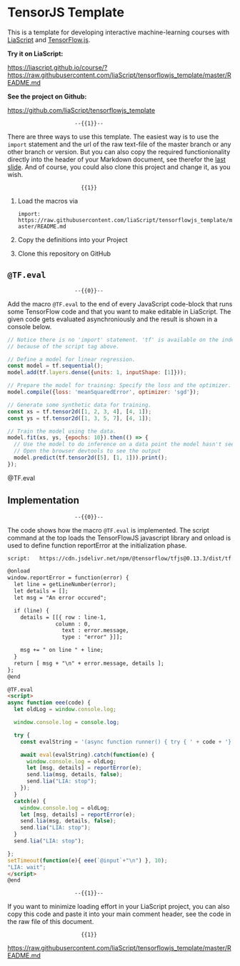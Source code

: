 <!--
author:   André Dietrich
email:    andre.dietrich@ovgu.de
version:  0.0.2
language: en
narrator: US English Female
comment:  Macros for TensorFlowJS

script:   https://cdn.jsdelivr.net/npm/@tensorflow/tfjs@0.13.3/dist/tf.min.js

@onload
window.reportError = function(error) {
  let line = getLineNumber(error);
  let details = [];
  let msg = "An error occured";

  if (line) {
    details = [[{ row : line-1,
               column : 0,
                 text : error.message,
                 type : "error" }]];

    msg += " on line " + line;
  }
  return [ msg + "\n" + error.message, details ];
};
@end

@TF.eval
<script>
async function eee(code) {
  let oldLog = window.console.log;

  window.console.log = console.log;

  try {
    const evalString = '(async function runner() { try { ' + code + '} catch (e) { reportError(e) } })()';

    await eval(evalString).catch(function(e) {
      window.console.log = oldLog;
      let [msg, details] = reportError(e);
      send.lia(msg, details, false);
      send.lia("LIA: stop");
    });
  }
  catch(e) {
    window.console.log = oldLog;
    let [msg, details] = reportError(e);
    send.lia(msg, details, false);
    send.lia("LIA: stop");
  }
  send.lia("LIA: stop");

};
setTimeout(function(e){ eee(`@input`+"\n") }, 10);
"LIA: wait";
</script>
@end


@TF.eval2
<script>
async function eee() {
  let file1 = `@input(0)` + "\n";
  let file2 = `@input(1)` + "\n";
  let code  = file1 + file2;
  let oldLog = window.console.log;

  window.console.log = console.log;

  try {
    const evalString = '(async function runner() { try { ' + code + '} catch (e) { reportError(e) } })()';

    await eval(evalString).catch(function(e) {
      window.console.log = oldLog;
      let [msg, details] = reportError(e);
      send.lia(msg, details, false);
      send.lia("LIA: stop");
    });
  }
  catch(e) {
    window.console.log = oldLog;
    let [msg, details] = reportError(e);
    send.lia(msg, details, false);
    send.lia("LIA: stop");
  }
  send.lia("LIA: stop");
};
setTimeout(function(e){ eee() }, 100);
"LIA: wait";
</script>
@end


-->

# TensorJS Template

This is a template for developing interactive machine-learning courses with
[LiaScript](https://LiaScript.github.io) and
[TensorFlow.js](https://js.tensorflow.org).

__Try it on LiaScript:__

https://liascript.github.io/course/?https://raw.githubusercontent.com/liaScript/tensorflowjs_template/master/README.md

__See the project on Github:__

https://github.com/liaScript/tensorflowjs_template


                         --{{1}}--
There are three ways to use this template. The easiest way is to use the
`import` statement and the url of the raw text-file of the master branch or any
other branch or version. But you can also copy the required functionionality
directly into the header of your Markdown document, see therefor the
[last slide](#3). And of course, you could also clone this project and change
it, as you wish.

                           {{1}}
1. Load the macros via

   `import: https://raw.githubusercontent.com/liaScript/tensorflowjs_template/master/README.md`

2. Copy the definitions into your Project

3. Clone this repository on GitHub


## `@TF.eval`


                         --{{0}}--
Add the macro `@TF.eval` to the end of every JavaScript code-block that runs
some TensorFlow code and that you want to make editable in LiaScript. The given
code gets evaluated asynchroniously and the result is shown in a console below.


```javascript
// Notice there is no 'import' statement. 'tf' is available on the index-page
// because of the script tag above.

// Define a model for linear regression.
const model = tf.sequential();
model.add(tf.layers.dense({units: 1, inputShape: [1]}));

// Prepare the model for training: Specify the loss and the optimizer.
model.compile({loss: 'meanSquaredError', optimizer: 'sgd'});

// Generate some synthetic data for training.
const xs = tf.tensor2d([1, 2, 3, 4], [4, 1]);
const ys = tf.tensor2d([1, 3, 5, 7], [4, 1]);

// Train the model using the data.
model.fit(xs, ys, {epochs: 10}).then(() => {
  // Use the model to do inference on a data point the model hasn't seen before:
  // Open the browser devtools to see the output
  model.predict(tf.tensor2d([5], [1, 1])).print();
});
```
@TF.eval

## Implementation

                         --{{0}}--
The code shows how the macro `@TF.eval` is implemented. The script command at
the top loads the TensorFlowJS javascript library and onload is used to define
function reportError at the initialization phase.

``` html
script:   https://cdn.jsdelivr.net/npm/@tensorflow/tfjs@0.13.3/dist/tf.min.js

@onload
window.reportError = function(error) {
  let line = getLineNumber(error);
  let details = [];
  let msg = "An error occured";

  if (line) {
    details = [[{ row : line-1,
               column : 0,
                 text : error.message,
                 type : "error" }]];

    msg += " on line " + line;
  }
  return [ msg + "\n" + error.message, details ];
};
@end

@TF.eval
<script>
async function eee(code) {
  let oldLog = window.console.log;

  window.console.log = console.log;

  try {
    const evalString = '(async function runner() { try { ' + code + '} catch (e) { reportError(e) } })()';

    await eval(evalString).catch(function(e) {
      window.console.log = oldLog;
      let [msg, details] = reportError(e);
      send.lia(msg, details, false);
      send.lia("LIA: stop");
    });
  }
  catch(e) {
    window.console.log = oldLog;
    let [msg, details] = reportError(e);
    send.lia(msg, details, false);
    send.lia("LIA: stop");
  }
  send.lia("LIA: stop");

};
setTimeout(function(e){ eee(`@input`+"\n") }, 10);
"LIA: wait";
</script>
@end
```

                         --{{1}}--
If you want to minimize loading effort in your LiaScript project, you can also
copy this code and paste it into your main comment header, see the code in the
raw file of this document.

                           {{1}}
https://raw.githubusercontent.com/liaScript/tensorflowjs_template/master/README.md
